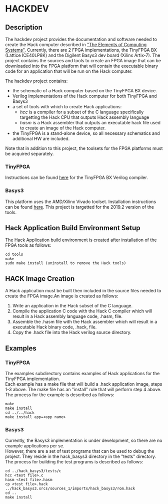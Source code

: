 # HACKDEV

## Description
The hackdev project provides the documentation and software needed to create 
the Hack computer described in ["The Elements of Computing Systems"](https://www.nand2tetris.org/book).
Currently, there are 2 FPGA implementations, the TinyFPGA BX (Lattice ICE40LP8K) 
and the Digilent Basys3 dev board (Xilinx Artix-7).  The project contains the sources 
and tools to create an FPGA image that can be downloaded into the FPGA platform that 
will contain the executable binary code for an application that will be run on the Hack computer.

The hackdev project contains:
 - the schematic of a Hack computer based on the TinyFPGA BX device.
 - Verilog implementations of the Hack computer for both TinyFPGA and Basys3
 - a set of tools with which to create Hack applications:
   - *hcc* is a compiler for a subset of the C language specifically targetting 
   the Hack CPU that outputs Hack assembly language
   - *hasm* is a Hack assembler that outputs an executable hack file used to 
   create an image of the Hack computer.
 - the TinyFPGA is a stand-alone device, so all necessary schematics and additional
   HW are included.
   
Note that in addition to this project, the toolsets for the FPGA platforms must be
acquired separately.  

### TinyFPGA

Instructions can be found [here](https://tinyfpga.com/bx/guide.html) for the TinyFPGA BX 
Verilog compiler.

### Basys3

This platform uses the AMD/Xilinx Vivado toolset.  Installation instructions can be found 
[here](https://www.xilinx.com/support/download/index.html/content/xilinx/en/downloadNav/vivado-design-tools/archive.html).
This project is targetted for the 2019.2 version of the tools.

## Hack Application Build Environment Setup

The Hack Application build environment is created after installation of the FPGA tools as follows:
```
cd tools
make
sudo make install (uninstall to remove the Hack tools)
```

## HACK Image Creation
    
A Hack application must be built then included in the source files needed to create the FPGA 
image.An image is created as follows:
 1. Write an application in the Hack subset of the C language.
 2. Compile the application C code with the Hack C compiler which will result 
    in a Hack assembly language code, .hasm, file.
 3. Assemble the .hasm file with the Hack assembler which will result in a 
       executable Hack binary code, .hack, file.
 4. Copy the .hack file into the Hack verilog source directory.

## Examples

### TinyFPGA

The examples subdirectory contains examples of Hack applications for the TinyFPGA implementation.  
Each example has a make file that will build a .hack application image, steps 1-3 above.  The
make file has an "install" rule that will perform step 4 above.  The process for
the example is described as follows:
```
make
make install
cd ../../hack
make install app=<app name>
```
  
### Basys3

Currently, the Basys3 implementation is under development, so there are no example applications per se.  
However, there are a set of test programs that can be used to debug the project.  They reside in the hack_basys3
directory in the "tests" directory.  The process for building the test programs is described as follows:

```
cd ../hack_basys3/tests/c
hcc <test file>.c
hasm <test file>.hasm
cp <test file>.hack ../hack_basys3.srcs/sources_1/imports/hack_basys3/rom.hack
cd ..
make install

